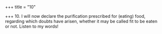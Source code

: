 +++
title = "10"

+++
10. I will now declare the purification prescribed for (eating) food, regarding which doubts have arisen, whether it may be called fit to be eaten or not. Listen to my words!
